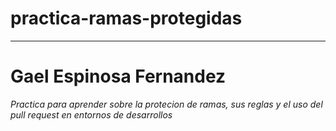 # practica-ramas-protegidas
----
# Gael Espinosa Fernandez
*Practica para aprender sobre la protecion de ramas, sus reglas y el uso del pull request en entornos de desarrollos*